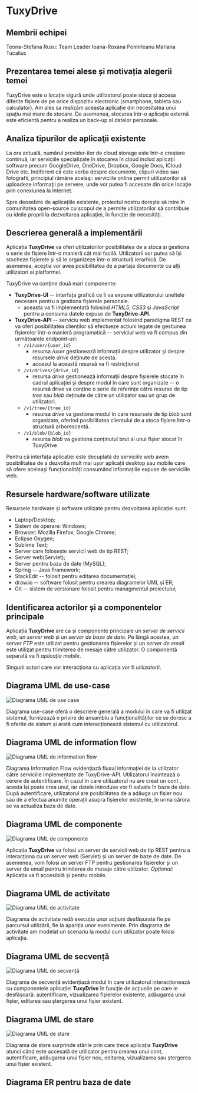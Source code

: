# TuxyDrive
## Membrii echipei
   Teona-Stefana Rusu: Team Leader
    Ioana-Roxana Pomirleanu 
    Mariana Tucaliuc
## Prezentarea temei alese și motivația alegerii temei

TuxyDrive este o locație sigură unde utilizatorul poate stoca și accesa diferite fișiere de pe orice dispozitiv electronic (smartphone, tableta sau calculator). 
Am ales sa realizăm aceasta aplicație din necesitatea unui spațiu mai mare de stocare. De asemenea, stocarea într-o aplicație externă este eficientă pentru a realiza un back-up al datelor personale.

## Analiza tipurilor de aplicaţii existente

La ora actuală, numărul provider-ilor de cloud storage este într-o creştere continuă, iar serviciile specializate în stocarea în cloud includ aplicaţii software precum GoogleDrive, OneDrive, Dropbox, Google Docs, ICloud Drive etc. Indiferent că este vorba despre documente, clipuri video sau fotografii, principiul rămâne acelaşi: serviciile online permit utilizatorilor să uploadeze informaţii pe servere, unde vor putea fi accesate din orice locaţie prin conexiunea la Internet.


Spre deosebire de aplicațiile existente, proiectul nostru dorește să intre în comunitatea open-source cu scopul de a permite utilizatorilor să contribuie cu ideile proprii la dezvoltarea aplicației, în funcție de necesități.

## Descrierea generală a implementării 

Aplicația **TuxyDrive** va oferi utilizatorilor posibilitatea de a stoca și gestiona o serie de fișiere într-o manieră cât mai facilă.
Utilizatorii vor putea să își stocheze fișierele și să le organizeze într-o structură ierarhică. De asemenea, aceștia vor avea posibilitatea de a partaja documente cu alți utilizatori ai platformei.

TuxyDrive va conține două mari componente:

- **TuxyDrive-UI** -- interfața grafică ce îi va expune utilizatorului uneltele necesare pentru a gestiona fișierele personale.
    - aceasta va fi implementată folosind *HTML5*, *CSS3* și *JavaScript* pentru a consuma datele expuse de **TuxyDrive-API**.
- **TuxyDrive-API** -- serviciu web implementat folosind paradigma REST ce va oferi posibilitatea clienților să efectueze acțiuni legate de gestiunea fișierelor într-o manieră programatică -- serviciul web va fi compus din următoarele endpoint-uri:
    - `/v1/user/{user_id}`
        - resursa */user* gestionează informații despre utilizator și despre resursele *drive* deținute de acesta.
        - accesul la această resursă va fi restricționat 
    - `/v1/drives/{drive_id}`
        - resursa *drive* gestionează informații despre fișierele stocate în cadrul aplicației și despre modul în care sunt organizate -- o resursă drive va conține o serie de referințe către resurse de tip *tree* sau *blob* deținute de către un utilizator sau un grup de utilizatori.
    - `/v1/tree/{tree_id}`
        - resursa *drive* va gestiona modul în care resursele de tip *blob* sunt organizate, oferind posibilitatea clientului de a stoca fișiere într-o structură arborescentă.
    - `/v1/blob/{blob_id}`
        - resursa *blob* va gestiona conținutul brut al unui fișier stocat în TuxyDrive

Pentru că interfața aplicației este decuplată de serviciile web avem posibilitatea de a dezvolta mult mai ușor aplicații desktop sau mobile care să ofere aceleași funcționalități consumând informațiile expuse de serviciile web.

## Resursele hardware/software utilizate 

Resursele hardware și software utilizate pentru dezvoltarea aplicației sunt:
- Laptop/Desktop;
- Sistem de operare: Windows;
- Browser: Mozilla Firefox, Google Chrome;
- Eclipse Oxygen;
- Sublime Text;
- Server care folosește servicii web de tip REST;
- Server web(Servlet);
- Server pentru baza de date (MySQL);
- Spring -- Java Framework;
- StackEdit -- folosit pentru editarea documentației;
- draw.io -- software folosit pentru crearea diagramelor UML și ER;
- Git -- sistem de versionare folosit pentru managmentul proiectului; 

## Identificarea actorilor și a componentelor principale 

Aplicația **TuxyDrive** are ca și componente principale un *server de servicii web*, un *server web* și un *server de baze de date*. Pe lângă acestea, un *server FTP* este utilizat pentru gestionarea fișierelor și un *server de email* este utilizat pentru trimiterea de mesaje către utilizator. O componentă separată va fi *aplicația mobile*.

Singurii actori care vor interacționa cu aplicația vor fi *utilizatorii*.

## Diagrama UML de use-case 

![Diagrama UML de use case](assets/images/UsecaseDiagram.jpg)

Diagrama use-case oferă o descriere generală a modului în care va fi utilizat sistemul, 
furnizează o privire de ansamblu a funcționalităților ce se doresc a fi oferite de sistem
și arată cum interacționează sistemul cu utilizatorul.

## Diagrama UML de information flow 

![Diagrama UML de information flow](assets/images/InformationFlowDiagram.jpg)

Diagrama Information Flow evidențiază fluxul informației de la utilizator către serviciile implementate de TuxyDrive-API. Utilizatorul înaintează o cerere de autentificare. În cazul în care utilizatorul nu are creat un cont , acesta își poate crea unul, iar datele introduse vor fi salvate în baza de date. După autentificare, utilizatorul are posibilitatea de a adăuga un fișier nou sau de a efectua anumite operații asupra fișierelor existente, în urma cărora se va actualiza baza de date.

## Diagrama UML de componente

![Diagrama UML de componente](assets/images/ComponentsDiagram.jpg)

Aplicația **TuxyDrive** va folosi un server de servicii web de tip REST pentru a interacționa cu un server web (Servlet) și un server de baze de date. De asemenea, vom folosi un server FTP pentru gestionarea fișierelor și un server de email pentru trimiterea de mesaje către utilizator.
*Opțional*: Aplicația va fi accesibilă și pentru mobile. 

## Diagrama UML de activitate 


![Diagrama UML de activitate](assets/images/ActivityDiagram.jpg)

Diagrama de activitate redă execuția unor acțiuni desfășurate fie pe parcursul utilizării, fie la apariția unor evenimente. Prin diagrama de activitate am modelat un scenariu la modul cum utilizator poate folosi aplicația.

## Diagrama UML de secvență 

![Diagrama UML de secvență](assets/images/SequenceDiagram.jpg)

Diagrama de secvență evidențiază modul în care utilizatorul interacționează cu componentele aplicației **TuxyDrive** în funcție de acțiunile pe care le desfășoară: autentificare, vizualizarea fișierelor existente, adăugarea unui fișier, editarea sau ștergerea unui fișier existent.

## Diagrama UML de stare 

![Diagrama UML de stare](assets/images/StateDiagram.jpg)

Diagrama de stare surprinde stările prin care trece aplicația **TuxyDrive** atunci când este accesată de utilizator pentru crearea unui cont, autentificare, adăugarea unui fișier nou, editarea, vizualizarea sau ștergerea unui fișier existent. 

## Diagrama ER pentru baza de date
